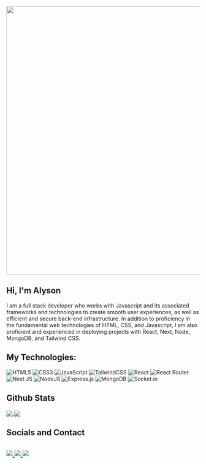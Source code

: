 
<p align="center">
<img src='https://i.imgur.com/IMp17N6.png' width='700' >
  </p>

<h2> Hi, I'm Alyson </h2>

I am a full stack developer who works with Javascript and its associated frameworks and technologies to create smooth user experiences, as well as efficient and secure back-end infrastructure. In addition to proficiency in the fundamental web technologies of HTML, CSS, and Javascript, I am also proficient and experienced in deploying projects with React, Next, Node, MongoDB, and Tailwind CSS.

<h2> My Technologies: </h2>

![HTML5](https://img.shields.io/badge/html5-%23E34F26.svg?style=for-the-badge&logo=html5&logoColor=white)
![CSS3](https://img.shields.io/badge/css3-%231572B6.svg?style=for-the-badge&logo=css3&logoColor=white)
![JavaScript](https://img.shields.io/badge/javascript-%23323330.svg?style=for-the-badge&logo=javascript&logoColor=%23F7DF1E)
![TailwindCSS](https://img.shields.io/badge/tailwindcss-%2338B2AC.svg?style=for-the-badge&logo=tailwind-css&logoColor=white)
![React](https://img.shields.io/badge/react-%2320232a.svg?style=for-the-badge&logo=react&logoColor=%2361DAFB)
![React Router](https://img.shields.io/badge/React_Router-CA4245?style=for-the-badge&logo=react-router&logoColor=white)
![Next JS](https://img.shields.io/badge/Next-black?style=for-the-badge&logo=next.js&logoColor=white)
![NodeJS](https://img.shields.io/badge/node.js-6DA55F?style=for-the-badge&logo=node.js&logoColor=white)
![Express.js](https://img.shields.io/badge/express.js-%23404d59.svg?style=for-the-badge&logo=express&logoColor=%2361DAFB)
![MongoDB](https://img.shields.io/badge/MongoDB-%234ea94b.svg?style=for-the-badge&logo=mongodb&logoColor=white)
![Socket.io](https://img.shields.io/badge/Socket.io-black?style=for-the-badge&logo=socket.io&badgeColor=010101)


<h2> Github Stats </h2>
    
<a href="https://github.com/anuraghazra/github-readme-stats">
  <img align="center" src="https://github-readme-stats.vercel.app/api?username=alyesque&count_private=true&theme=radical&hide=contribs" />
</a>
<a href="https://github.com/anuraghazra/convoychat">
  <img align="center" src="https://github-readme-stats.vercel.app/api/top-langs/?username=anuraghazra&layout=compact&count_private=true&theme=radical" />
</a>

<h2> Socials and Contact <h2>

  <a href='https://www.linkedin.com/in/alyson-talante-b2108122a/'>
    
  <img src='https://img.shields.io/badge/LinkedIn-0077B5?style=for-the-badge&logo=linkedin&logoColor=white'>
    
  </a>
  
   <a href='mailto:alysontalante@gmail.com'>
    
  <img src='https://img.shields.io/badge/Gmail-D14836?style=for-the-badge&logo=gmail&logoColor=white'>
    
  </a>
  
  
  <a href='https://twitter.com/alytalante'>
    
  <img src='https://img.shields.io/badge/Twitter-1DA1F2?style=for-the-badge&logo=twitter&logoColor=white'>
    
  </a>
  
